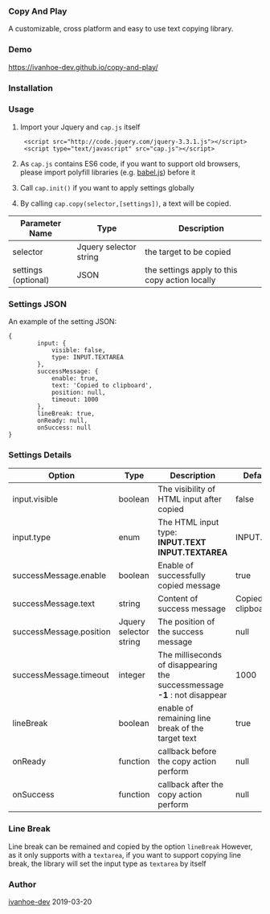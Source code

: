 ### Copy And Play
A customizable, cross platform and easy to use text copying library.

### Demo
https://ivanhoe-dev.github.io/copy-and-play/

### Installation


### Usage
1. Import your Jquery and `cap.js` itself

        <script src="http://code.jquery.com/jquery-3.3.1.js"></script>
        <script type="text/javascript" src="cap.js"></script>
	
2. As `cap.js` contains ES6 code, if you want to support old browsers, please import polyfill libraries (e.g. [babel.js](https://github.com/babel/babel "babel.js")) before it

3. Call `cap.init()` if you want to apply settings globally

4. By calling `cap.copy(selector,[settings])`, a text will be copied.

|  Parameter Name |Type   |Description|
| ------------ | ------------ | ------------ |
| selector  | Jquery selector string   |the target to be copied|
|  settings (optional) |  JSON |the settings apply to this copy action locally|

### Settings JSON
An example of the setting JSON:

    {
			input: {
                visible: false,
                type: INPUT.TEXTAREA
            },
            successMessage: {
                enable: true,
                text: 'Copied to clipboard',
                position: null,
                timeout: 1000
            },
            lineBreak: true,
            onReady: null,
            onSuccess: null
	}

### Settings Details
|Option   |Type   |Description   |Default value
| ------------ | ------------ | ------------ |------------ |
|  input.visible | boolean  | The visibility of HTML input after copied  | false|
| input.type  |  enum  | The HTML input type: **<br></br-1>INPUT.TEXT  <br></br-1> INPUT.TEXTAREA**|INPUT.TEXTAREA |
|  successMessage.enable |  boolean | Enable of successfully copied message  |true|
| successMessage.text  | string   | Content of success message  |Copied to clipboard|
|  successMessage.position | Jquery selector string  | The position of the success message  |null|
| successMessage.timeout  | integer  |  The milliseconds of disappearing the successmessage <br></br-1>**-1** : not disappear |1000|
|  lineBreak |  boolean | enable of remaining line break of the  target text |true|
|  onReady |  function | callback before the copy action perform  |null|
|  onSuccess |  function | callback after the copy action perform   |null|

### Line Break
Line break can be remained and copied by the option `lineBreak`
However, as it only supports with a `textarea`, if you want to support copying line break, the library will set the input type as `textarea` by itself

### Author
[ivanhoe-dev](https://github.com/ivanhoe-dev "ivanhoe-dev") 
2019-03-20

